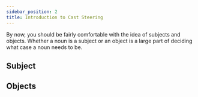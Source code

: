 ```yaml
---
sidebar_position: 2
title: Introduction to Cast Steering
---
```


By now, you should be fairly comfortable with the idea of subjects and objects. Whether a noun is a subject or an object is a large part of deciding what case a noun needs to be.

## Subject 

## Objects 
